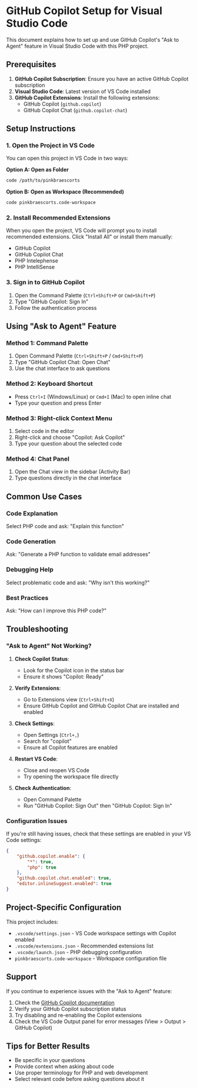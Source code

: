 # GitHub Copilot Setup for Visual Studio Code

This document explains how to set up and use GitHub Copilot's "Ask to Agent" feature in Visual Studio Code with this PHP project.

## Prerequisites

1. **GitHub Copilot Subscription**: Ensure you have an active GitHub Copilot subscription
2. **Visual Studio Code**: Latest version of VS Code installed
3. **GitHub Copilot Extensions**: Install the following extensions:
   - GitHub Copilot (`github.copilot`)
   - GitHub Copilot Chat (`github.copilot-chat`)

## Setup Instructions

### 1. Open the Project in VS Code

You can open this project in VS Code in two ways:

**Option A: Open as Folder**
```bash
code /path/to/pinkbraescorts
```

**Option B: Open as Workspace (Recommended)**
```bash
code pinkbraescorts.code-workspace
```

### 2. Install Recommended Extensions

When you open the project, VS Code will prompt you to install recommended extensions. Click "Install All" or install them manually:

- GitHub Copilot
- GitHub Copilot Chat
- PHP Intelephense
- PHP IntelliSense

### 3. Sign in to GitHub Copilot

1. Open the Command Palette (`Ctrl+Shift+P` or `Cmd+Shift+P`)
2. Type "GitHub Copilot: Sign In"
3. Follow the authentication process

## Using "Ask to Agent" Feature

### Method 1: Command Palette
1. Open Command Palette (`Ctrl+Shift+P` / `Cmd+Shift+P`)
2. Type "GitHub Copilot Chat: Open Chat"
3. Use the chat interface to ask questions

### Method 2: Keyboard Shortcut
- Press `Ctrl+I` (Windows/Linux) or `Cmd+I` (Mac) to open inline chat
- Type your question and press Enter

### Method 3: Right-click Context Menu
1. Select code in the editor
2. Right-click and choose "Copilot: Ask Copilot"
3. Type your question about the selected code

### Method 4: Chat Panel
1. Open the Chat view in the sidebar (Activity Bar)
2. Type questions directly in the chat interface

## Common Use Cases

### Code Explanation
Select PHP code and ask: "Explain this function"

### Code Generation
Ask: "Generate a PHP function to validate email addresses"

### Debugging Help
Select problematic code and ask: "Why isn't this working?"

### Best Practices
Ask: "How can I improve this PHP code?"

## Troubleshooting

### "Ask to Agent" Not Working?

1. **Check Copilot Status**:
   - Look for the Copilot icon in the status bar
   - Ensure it shows "Copilot: Ready"

2. **Verify Extensions**:
   - Go to Extensions view (`Ctrl+Shift+X`)
   - Ensure GitHub Copilot and GitHub Copilot Chat are installed and enabled

3. **Check Settings**:
   - Open Settings (`Ctrl+,`)
   - Search for "copilot"
   - Ensure all Copilot features are enabled

4. **Restart VS Code**:
   - Close and reopen VS Code
   - Try opening the workspace file directly

5. **Check Authentication**:
   - Open Command Palette
   - Run "GitHub Copilot: Sign Out" then "GitHub Copilot: Sign In"

### Configuration Issues

If you're still having issues, check that these settings are enabled in your VS Code settings:

```json
{
    "github.copilot.enable": {
        "*": true,
        "php": true
    },
    "github.copilot.chat.enabled": true,
    "editor.inlineSuggest.enabled": true
}
```

## Project-Specific Configuration

This project includes:

- `.vscode/settings.json` - VS Code workspace settings with Copilot enabled
- `.vscode/extensions.json` - Recommended extensions list
- `.vscode/launch.json` - PHP debugging configuration
- `pinkbraescorts.code-workspace` - Workspace configuration file

## Support

If you continue to experience issues with the "Ask to Agent" feature:

1. Check the [GitHub Copilot documentation](https://docs.github.com/en/copilot)
2. Verify your GitHub Copilot subscription status
3. Try disabling and re-enabling the Copilot extensions
4. Check the VS Code Output panel for error messages (View > Output > GitHub Copilot)

## Tips for Better Results

- Be specific in your questions
- Provide context when asking about code
- Use proper terminology for PHP and web development
- Select relevant code before asking questions about it